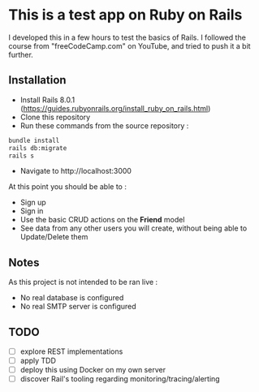 # This is a test app on Ruby on Rails

I developed this in a few hours to test the basics of Rails.
I followed the course from "freeCodeCamp.com" on YouTube, and tried to push it a bit further.

## Installation

- Install Rails 8.0.1 (https://guides.rubyonrails.org/install_ruby_on_rails.html)
- Clone this repository
- Run these commands from the source repository :
```bash
bundle install
rails db:migrate
rails s
```
- Navigate to http://localhost:3000

At this point you should be able to :
- Sign up
- Sign in
- Use the basic CRUD actions on the **Friend** model
- See data from any other users you will create, without being able to Update/Delete them

## Notes
As this project is not intended to be ran live : 
- No real database is configured
- No real SMTP server is configured

## TODO
- [ ] explore REST implementations
- [ ] apply TDD
- [ ] deploy this using Docker on my own server
- [ ] discover Rail's tooling regarding monitoring/tracing/alerting
